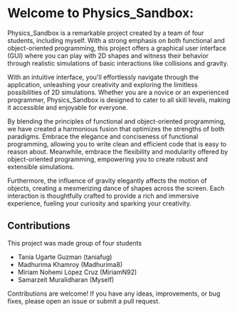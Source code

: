 

# Welcome to Physics_Sandbox:

Physics_Sandbox is a remarkable project created by a team of four students, including myself. With a strong emphasis on both functional and object-oriented programming, this project offers a graphical user interface (GUI) where you can play with 2D shapes and witness their behavior through realistic simulations of basic interactions like collisions and gravity.

With an intuitive interface, you'll effortlessly navigate through the application, unleashing your creativity and exploring the limitless possibilities of 2D simulations. Whether you are a novice or an experienced programmer, Physics_Sandbox is designed to cater to all skill levels, making it accessible and enjoyable for everyone.

By blending the principles of functional and object-oriented programming, we have created a harmonious fusion that optimizes the strengths of both paradigms. Embrace the elegance and conciseness of functional programming, allowing you to write clean and efficient code that is easy to reason about. Meanwhile, embrace the flexibility and modularity offered by object-oriented programming, empowering you to create robust and extensible simulations.

Furthermore, the influence of gravity elegantly affects the motion of objects, creating a mesmerizing dance of shapes across the screen. Each interaction is thoughtfully crafted to provide a rich and immersive experience, fueling your curiosity and sparking your creativity.


## Contributions
This project was made group of four students
- Tania Ugarte Guzman (taniafug)
- Madhurima Khamroy (Madhurima8)
- Miriam Nohemi López Cruz (MiriamN92)
- Samarzeit Muralidharan (Myself)


  
 Contributions are welcome! If you have any ideas, improvements, or bug fixes, please open an issue or submit a pull request.
